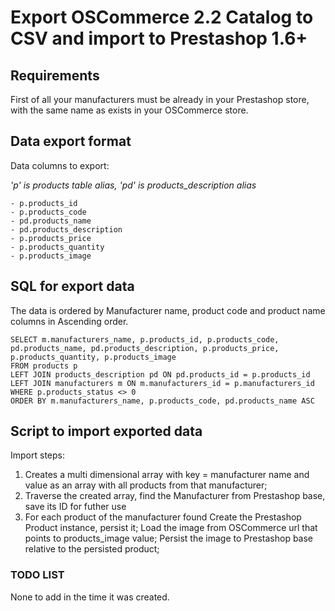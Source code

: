 # Export OSCommerce 2.2 Catalog to CSV and import to Prestashop 1.6+

## Requirements

First of all your manufacturers must be already in your Prestashop store, with the same name as exists in your OSCommerce store.

## Data export format

Data columns to export:

*'p' is products table alias, 'pd' is products_description alias*

    - p.products_id
    - p.products_code
    - pd.products_name
    - pd.products_description
    - p.products_price
    - p.products_quantity
    - p.products_image

## SQL for export data

The data is ordered by Manufacturer name, product code and product name columns in Ascending order.

    SELECT m.manufacturers_name, p.products_id, p.products_code, pd.products_name, pd.products_description, p.products_price, p.products_quantity, p.products_image
    FROM products p
    LEFT JOIN products_description pd ON pd.products_id = p.products_id
    LEFT JOIN manufacturers m ON m.manufacturers_id = p.manufacturers_id
    WHERE p.products_status <> 0
    ORDER BY m.manufacturers_name, p.products_code, pd.products_name ASC

## Script to import exported data

Import steps:

1. Creates a multi dimensional array with key = manufacturer name and value as an array with all products from that manufacturer;
2. Traverse the created array, find the Manufacturer from Prestashop base, save its ID for futher use
3. For each product of the manufacturer found
   Create the Prestashop Product instance, persist it;
   Load the image from OSCommerce url that points to products_image value;
   Persist the image to Prestashop base relative to the persisted product;

### TODO LIST

None to add in the time it was created.